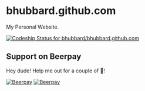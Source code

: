 bhubbard.github.com
===================

My Personal Website.


[ ![Codeship Status for bhubbard/bhubbard.github.com](https://www.codeship.io/projects/843db350-0188-0132-5770-3a93b3c36a81/status)](https://www.codeship.io/projects/30214)

## Support on Beerpay
Hey dude! Help me out for a couple of :beers:!

[![Beerpay](https://beerpay.io/bhubbard/brandonhubbard.com/badge.svg?style=beer-square)](https://beerpay.io/bhubbard/brandonhubbard.com)  [![Beerpay](https://beerpay.io/bhubbard/brandonhubbard.com/make-wish.svg?style=flat-square)](https://beerpay.io/bhubbard/brandonhubbard.com?focus=wish)